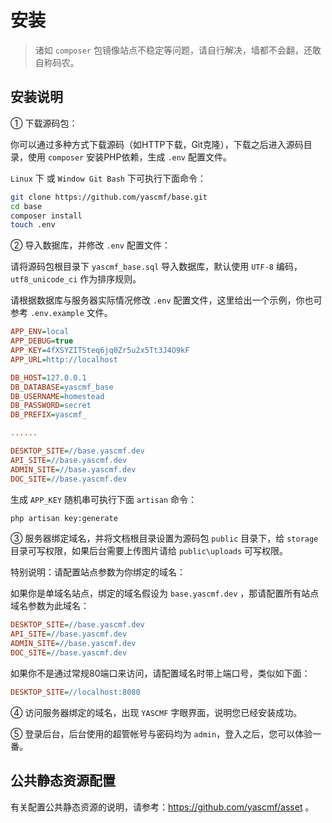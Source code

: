# 安装

>   诸如 `composer` 包镜像站点不稳定等问题，请自行解决，墙都不会翻，还敢自称码农。


## 安装说明

① 下载源码包：

你可以通过多种方式下载源码（如HTTP下载，Git克隆），下载之后进入源码目录，使用 `composer` 安装PHP依赖，生成 `.env` 配置文件。

`Linux` 下 或 `Window Git Bash` 下可执行下面命令：

```bash
git clone https://github.com/yascmf/base.git
cd base
composer install
touch .env
```

② 导入数据库，并修改 `.env` 配置文件：

请将源码包根目录下 `yascmf_base.sql` 导入数据库，默认使用 `UTF-8` 编码，`utf8_unicode_ci` 作为排序规则。

请根据数据库与服务器实际情况修改 `.env` 配置文件，这里给出一个示例，你也可参考 `.env.example` 文件。

```ini
APP_ENV=local
APP_DEBUG=true
APP_KEY=4fXSYZITSteq6jq0Zr5u2x5Tt3J4O9kF
APP_URL=http://localhost

DB_HOST=127.0.0.1
DB_DATABASE=yascmf_base
DB_USERNAME=homestead
DB_PASSWORD=secret
DB_PREFIX=yascmf_

......

DESKTOP_SITE=//base.yascmf.dev
API_SITE=//base.yascmf.dev
ADMIN_SITE=//base.yascmf.dev
DOC_SITE=//base.yascmf.dev
```

生成 `APP_KEY` 随机串可执行下面 `artisan` 命令：

```bash
php artisan key:generate
```

③ 服务器绑定域名，并将文档根目录设置为源码包 `public` 目录下，给 `storage` 目录可写权限，如果后台需要上传图片请给 `public\uploads` 可写权限。

特别说明：请配置站点参数为你绑定的域名：

如果你是单域名站点，绑定的域名假设为 `base.yascmf.dev` ，那请配置所有站点域名参数为此域名：

```ini
DESKTOP_SITE=//base.yascmf.dev
API_SITE=//base.yascmf.dev
ADMIN_SITE=//base.yascmf.dev
DOC_SITE=//base.yascmf.dev
```

如果你不是通过常规80端口来访问，请配置域名时带上端口号，类似如下面：

```ini
DESKTOP_SITE=//localhost:8080
```

④ 访问服务器绑定的域名，出现 `YASCMF` 字眼界面，说明您已经安装成功。

⑤ 登录后台，后台使用的超管帐号与密码均为 `admin`，登入之后，您可以体验一番。

## 公共静态资源配置

有关配置公共静态资源的说明，请参考：https://github.com/yascmf/asset 。

